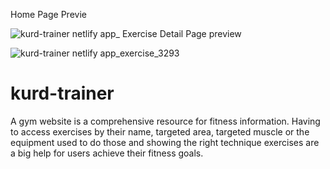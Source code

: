 Home Page Previe


![kurd-trainer netlify app_](https://github.com/devarDilshad/kurd-trainer/assets/102621402/b9008392-c438-4411-87c7-aa9f5c79055f)
Exercise Detail Page preview


![kurd-trainer netlify app_exercise_3293](https://github.com/devarDilshad/kurd-trainer/assets/102621402/68668d57-83f4-4997-af1b-64aaee87d9ce)

# kurd-trainer
A gym website is a comprehensive resource for fitness information. Having to access exercises by their name, targeted area, targeted muscle or the equipment used to do those and showing the right technique exercises are a big help for users achieve their fitness goals.
